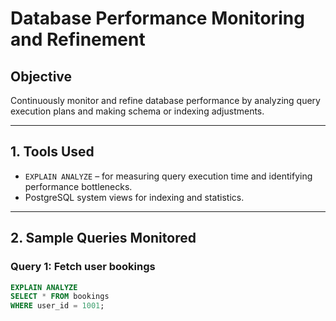 # Database Performance Monitoring and Refinement

## Objective
Continuously monitor and refine database performance by analyzing query execution plans and making schema or indexing adjustments.

---

## 1. Tools Used

- `EXPLAIN ANALYZE` – for measuring query execution time and identifying performance bottlenecks.
- PostgreSQL system views for indexing and statistics.

---

## 2. Sample Queries Monitored

### Query 1: Fetch user bookings
```sql
EXPLAIN ANALYZE
SELECT * FROM bookings
WHERE user_id = 1001;
